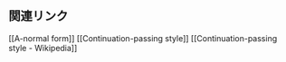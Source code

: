 ## 関連リンク

[[A-normal form]]
[[Continuation-passing style]]
[[Continuation-passing style - Wikipedia]]